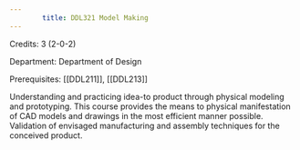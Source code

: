 ```yaml
---
        title: DDL321 Model Making
---
```

Credits: 3 (2-0-2)

Department: Department of Design

Prerequisites: [[DDL211]], [[DDL213]]

Understanding and practicing idea-to product through physical modeling and prototyping. This course provides the means to physical manifestation of CAD models and drawings in the most efficient manner possible. Validation of envisaged manufacturing and assembly techniques for the conceived product.